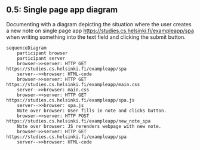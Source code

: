 ## 0.5: Single page app diagram

Documenting with a diagram depicting the situation where the user creates a new note on single page app https://studies.cs.helsinki.fi/exampleapp/spa when writing something into the text field and clicking the submit button.

```mermaid
sequenceDiagram
    participant browser
    participant server
    browser->>server: HTTP GET https://studies.cs.helsinki.fi/exampleapp/spa
    server-->>browser: HTML-code
    browser->>server: HTTP GET https://studies.cs.helsinki.fi/exampleapp/main.css
    server-->>browser: main.css
    browser->>server: HTTP GET https://studies.cs.helsinki.fi/exampleapp/spa.js
    server-->>browser: spa.js
    Note over browser: User fills in note and clicks button.
    browser->>server: HTTP POST https://studies.cs.helsinki.fi/exampleapp/new_note_spa
    Note over browser: JS rerenders webpage with new note.
    browser->>server: HTTP GET https://studies.cs.helsinki.fi/exampleapp/spa
    server-->>browser: HTML-code
```
